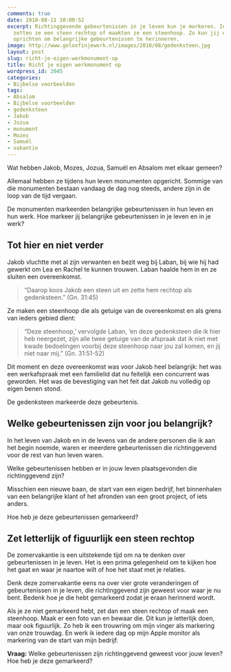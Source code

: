 ```yaml
---
comments: true
date: 2010-08-11 10:00:52
excerpt: Richtinggevende gebeurtenissen in je leven kun je markeren. In het Oude Testament
  zetten ze een steen rechtop of maakten ze een steenhoop. Zo kun jij ook een monument
  oprichten om belangrijke gebeurtenissen te herinneren.
image: http://www.geloofinjewerk.nl/images/2010/08/gedenksteen.jpg
layout: post
slug: richt-je-eigen-werkmonument-op
title: Richt je eigen werkmonument op
wordpress_id: 2045
categories:
- Bijbelse voorbeelden
tags:
- Absalom
- Bijbelse voorbeelden
- gedenksteen
- Jakob
- Jozua
- monument
- Mozes
- Samuël
- vakantie
---
```


Wat hebben Jakob, Mozes, Jozua, Samuël en Absalom met elkaar gemeen?

Allemaal hebben ze tijdens hun leven monumenten opgericht. Sommige van die monumenten bestaan vandaag de dag nog steeds, andere zijn in de loop van de tijd vergaan.

De monumenten markeerden belangrijke gebeurtenissen in hun leven en hun werk. Hoe markeer jij belangrijke gebeurtenissen in je leven en in je werk?





## Tot hier en niet verder


Jakob vluchtte met al zijn verwanten en bezit weg bij Laban, bij wie hij had gewerkt om Lea en Rachel te kunnen trouwen. Laban haalde hem in en ze sluiten een overeenkomst.



> “Daarop koos Jakob een steen uit en zette hem rechtop als gedenksteen.” (Gn. 31:45)



Ze maken een steenhoop die als getuige van de overeenkomst en als grens van ieders gebied dient:



> “Deze steenhoop,’ vervolgde Laban, ‘en deze gedenksteen die ik hier heb neergezet, zijn alle twee getuige van de afspraak dat ik niet met kwade bedoelingen voorbij deze steenhoop naar jou zal komen, en jij niet naar mij.” (Gn. 31:51-52)



Dit moment en deze overeenkomst was voor Jakob heel belangrijk: het was een werkafspraak met een familielid dat nu feitelijk een concurrent was geworden. Het was de bevestiging van het feit dat Jakob nu volledig op eigen benen stond.

De gedenksteen markeerde deze gebeurtenis.



## Welke gebeurtenissen zijn voor jou belangrijk?


In het leven van Jakob en in de levens van de andere personen die ik aan het begin noemde, waren er meerdere gebeurtenissen die richtinggevend voor de rest van hun leven waren.

Welke gebeurtenissen hebben er in jouw leven plaatsgevonden die richtinggevend zijn?

Misschien een nieuwe baan, de start van een eigen bedrijf, het binnenhalen van een belangrijke klant of het afronden van een groot project, of iets anders.

Hoe heb je deze gebeurtenissen gemarkeerd?



## Zet letterlijk of figuurlijk een steen rechtop


De zomervakantie is een uitstekende tijd om na te denken over gebeurtenissen in je leven. Het is een prima gelegenheid om te kijken hoe het gaat en waar je naartoe wilt of hoe het staat met je relaties.

Denk deze zomervakantie eens na over vier grote veranderingen of gebeurtenissen in je leven, die richtinggevend zijn geweest voor waar je nu bent. Bedenk hoe je die hebt gemarkeerd zodat je eraan herinnerd wordt.

Als je ze niet gemarkeerd hebt, zet dan een steen rechtop of maak een steenhoop. Maak er een foto van en bewaar die. Dit kun je letterlijk doen, maar ook figuurlijk.
Zo heb ik een trouwring om mijn vinger als markering van onze trouwdag. En werk ik iedere dag op mijn Apple monitor als markering van de start van mijn bedrijf.

**Vraag:** Welke gebeurtenissen zijn richtinggevend geweest voor jouw leven? Hoe heb je deze gemarkeerd?
